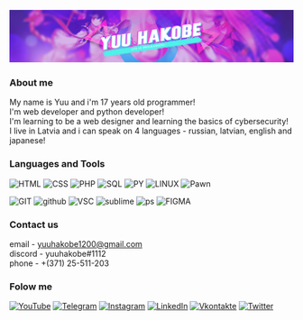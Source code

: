 [![Header](https://github.com/yuuhakobe/yuuhakobe/blob/main/assets/banner-GIT.jpg)](https://github.com/yuuhakobe)

### About me
My name is Yuu and i'm 17 years old programmer! <br />
I'm web developer and python developer! <br />
I'm learning to be a web designer and learning the basics of cybersecurity! <br />
I live in Latvia and i can speak on 4 languages - russian, latvian, english and japanese!  <br />


### Languages and Tools
![HTML](https://img.shields.io/badge/-HTML-DD4B25?style=for-the-badge&logo=html5&logoColor=ffffff)
![CSS](https://img.shields.io/badge/-CSS-1572B6?style=for-the-badge&logo=css3&logoColor=ffffff)
![PHP](https://img.shields.io/badge/-PHP-777BB4?style=for-the-badge&logo=php&logoColor=ffffff)
![SQL](https://img.shields.io/badge/-SQL-4479A1?style=for-the-badge&logo=mysql&logoColor=ffffff)
![PY](https://img.shields.io/badge/-Python-3776AB?style=for-the-badge&logo=python&logoColor=ffffff)
![LINUX](https://img.shields.io/badge/-LINUX-FCC624?style=for-the-badge&logo=linux&logoColor=ffffff)
![Pawn](https://img.shields.io/badge/-PAWN-FF8700?style=for-the-badge&logo=planet&logoColor=ffffff)


![GIT](https://img.shields.io/badge/-GIT-F05032?style=for-the-badge&logo=git&logoColor=ffffff)
![github](https://img.shields.io/badge/-GITHUB-181717?style=for-the-badge&logo=github&logoColor=ffffff)
![VSC](https://img.shields.io/badge/-VSC-007ACC?style=for-the-badge&logo=visual-studio-code&logoColor=ffffff)
![sublime](https://img.shields.io/badge/-Sublime-FF9800?style=for-the-badge&logo=sublime-text&logoColor=ffffff)
![ps](https://img.shields.io/badge/-PhotoShop-31A8FF?style=for-the-badge&logo=Adobe-photoshop&logoColor=ffffff)
![FIGMA](https://img.shields.io/badge/-FIGMA-F24E1E?style=for-the-badge&logo=figma&logoColor=ffffff)
### Contact us
email - yuuhakobe1200@gmail.com <br />
discord -  yuuhakobe#1112 <br />
phone - +(371) 25-511-203 <br />


### Folow me
[![YouTube](https://img.shields.io/badge/-YouTube-FF0000?style=for-the-badge&logo=YouTube&logoColor=FFFFFF)](https://www.youtube.com/channel/UCPRxtrwRtgYfmCpgUoJ_DQw)
[![Telegram](https://img.shields.io/badge/-Telegram-27A0D9?style=for-the-badge&logo=telegram&logoColor=FFFFFF)](https://t.me/yuuhakobe)
[![Instagram](https://img.shields.io/badge/-Instagram-B4068E?style=for-the-badge&logo=instagram&logoColor=FFFFFF)](https://www.instagram.com/raivis.yuuhakobe)
[![LinkedIn](https://img.shields.io/badge/-LinkedIn-007BB6?style=for-the-badge&logo=linkedin&logoColor=FFFFFF)](https://www.linkedin.com/in/yuu-hakobe-a1a146203/)
[![Vkontakte](https://img.shields.io/badge/-Vkontakte-4F7DB3?style=for-the-badge&logo=Vk&logoColor=4F7DB3)](https://vk.com/yuuhakobe)
[![Twitter](https://img.shields.io/badge/-Twitter-1C9DEB?style=for-the-badge&logo=Twitter&logoColor=FFFFFF)](https://twitter.com/Yuu23290394)
